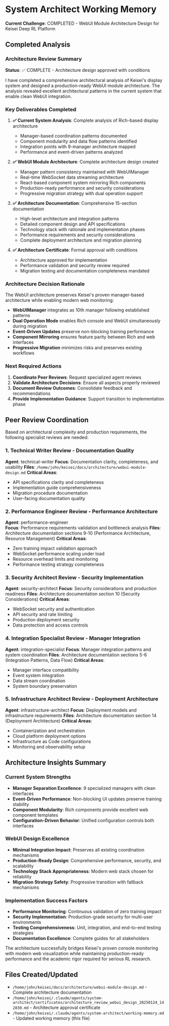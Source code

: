 # System Architect Working Memory

**Current Challenge**: COMPLETED - WebUI Module Architecture Design for Keisei Deep RL Platform

## Completed Analysis

### Architecture Review Summary

**Status**: ✅ COMPLETE - Architecture design approved with conditions

I have completed a comprehensive architectural analysis of Keisei's display system and designed a production-ready WebUI module architecture. The analysis revealed excellent architectural patterns in the current system that enable clean WebUI integration.

### Key Deliverables Completed

1. **✅ Current System Analysis**: Complete analysis of Rich-based display architecture
   - Manager-based coordination patterns documented
   - Component modularity and data flow patterns identified
   - Integration points with 9-manager architecture mapped
   - Performance and event-driven patterns analyzed

2. **✅ WebUI Module Architecture**: Complete architecture design created
   - Manager pattern consistency maintained with WebUIManager
   - Real-time WebSocket data streaming architecture
   - React-based component system mirroring Rich components
   - Production-ready performance and security considerations
   - Progressive migration strategy with dual operation support

3. **✅ Architecture Documentation**: Comprehensive 15-section documentation
   - High-level architecture and integration patterns
   - Detailed component design and API specifications
   - Technology stack with rationale and implementation phases
   - Performance requirements and security considerations
   - Complete deployment architecture and migration planning

4. **✅ Architecture Certificate**: Formal approval with conditions
   - Architecture approved for implementation
   - Performance validation and security review required
   - Migration testing and documentation completeness mandated

### Architecture Decision Rationale

The WebUI architecture preserves Keisei's proven manager-based architecture while enabling modern web monitoring:

- **WebUIManager** integrates as 10th manager following established patterns
- **Dual Operation Mode** enables Rich console and WebUI simultaneously during migration
- **Event-Driven Updates** preserve non-blocking training performance
- **Component Mirroring** ensures feature parity between Rich and web interfaces
- **Progressive Migration** minimizes risks and preserves existing workflows

### Next Required Actions

1. **Coordinate Peer Reviews**: Request specialized agent reviews
2. **Validate Architecture Decisions**: Ensure all aspects properly reviewed
3. **Document Review Outcomes**: Consolidate feedback and recommendations
4. **Provide Implementation Guidance**: Support transition to implementation phase

## Peer Review Coordination

Based on architectural complexity and production requirements, the following specialist reviews are needed:

### 1. Technical Writer Review - Documentation Quality
**Agent**: technical-writer
**Focus**: Documentation clarity, completeness, and usability
**Files**: `/home/john/keisei/docs/architecture/webui-module-design.md`
**Critical Areas**: 
- API specifications clarity and completeness
- Implementation guide comprehensiveness  
- Migration procedure documentation
- User-facing documentation quality

### 2. Performance Engineer Review - Performance Architecture
**Agent**: performance-engineer  
**Focus**: Performance requirements validation and bottleneck analysis
**Files**: Architecture documentation sections 9-10 (Performance Architecture, Resource Management)
**Critical Areas**:
- Zero training impact validation approach
- WebSocket performance scaling under load
- Resource overhead limits and monitoring
- Performance testing strategy completeness

### 3. Security Architect Review - Security Implementation
**Agent**: security-architect
**Focus**: Security considerations and production readiness
**Files**: Architecture documentation section 10 (Security Considerations)
**Critical Areas**:
- WebSocket security and authentication
- API security and rate limiting
- Production deployment security
- Data protection and access controls

### 4. Integration Specialist Review - Manager Integration
**Agent**: integration-specialist
**Focus**: Manager integration patterns and system coordination
**Files**: Architecture documentation sections 5-6 (Integration Patterns, Data Flow)
**Critical Areas**:
- Manager interface compatibility
- Event system integration
- Data stream coordination
- System boundary preservation

### 5. Infrastructure Architect Review - Deployment Architecture
**Agent**: infrastructure-architect
**Focus**: Deployment models and infrastructure requirements
**Files**: Architecture documentation section 14 (Deployment Architecture)
**Critical Areas**:
- Containerization and orchestration
- Cloud platform deployment options
- Infrastructure as Code configurations
- Monitoring and observability setup

## Architecture Insights Summary

### Current System Strengths
- **Manager Separation Excellence**: 9 specialized managers with clean interfaces
- **Event-Driven Performance**: Non-blocking UI updates preserve training stability
- **Component Modularity**: Rich components provide excellent web component templates
- **Configuration-Driven Behavior**: Unified configuration controls both interfaces

### WebUI Design Excellence  
- **Minimal Integration Impact**: Preserves all existing coordination mechanisms
- **Production-Ready Design**: Comprehensive performance, security, and scalability
- **Technology Stack Appropriateness**: Modern web stack chosen for reliability
- **Migration Strategy Safety**: Progressive transition with fallback mechanisms

### Implementation Success Factors
- **Performance Monitoring**: Continuous validation of zero training impact
- **Security Implementation**: Production-grade security for multi-user environments
- **Testing Comprehensiveness**: Unit, integration, and end-to-end testing strategies
- **Documentation Excellence**: Complete guides for all stakeholders

The architecture successfully bridges Keisei's proven console monitoring with modern web visualization while maintaining production-ready performance and the academic rigor required for serious RL research.

## Files Created/Updated

- `/home/john/keisei/docs/architecture/webui-module-design.md` - Complete architecture documentation
- `/home/john/keisei/.claude/agents/system-architect/certificates/architecture_review_webui_design_20250124_142830.md` - Architecture approval certificate
- `/home/john/keisei/.claude/agents/system-architect/working-memory.md` - Updated working memory (this file)